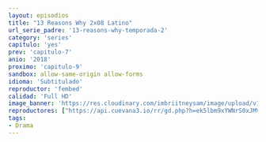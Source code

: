 ```yaml
---
layout: episodios
title: "13 Reasons Why 2x08 Latino"
url_serie_padre: '13-reasons-why-temporada-2'
category: 'series'
capitulo: 'yes'
prev: 'capitulo-7'
anio: '2018'
proximo: 'capitulo-9'
sandbox: allow-same-origin allow-forms
idioma: 'Subtitulado'
reproductor: 'fembed'
calidad: 'Full HD'
image_banner: 'https://res.cloudinary.com/imbriitneysam/image/upload/v1546545022/reason2-banner-min.jpg'
reproductores: ["https://api.cuevana3.io/rr/gd.php?h=ek5lbm9xYWNrS0xJMVp5b21KREk0dFBLbjVkaHhkRGdrOG1jbnBpUnhhS1ZrMnVrbGJQSDFkdTdyYU9tcTg2cXV0cDhaNVM1czczZXdudUtqS2U0MHIyU3FadVkyUT09"]
tags:
- Drama
---
```











